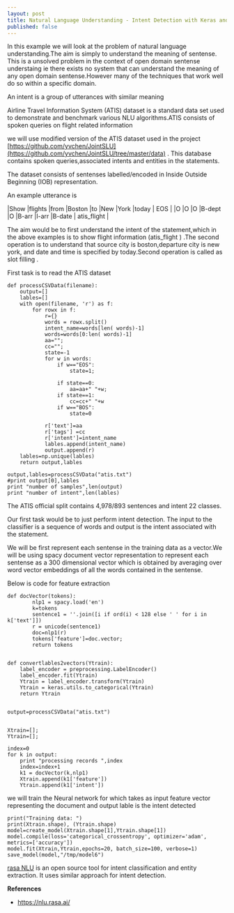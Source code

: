 ```yaml
---
layout: post
title: Natural Language Understanding - Intent Detection with Keras and MLP
published: false
---
```


In this example we will look at the problem of natural language understanding.The aim is simply to understand the meaning of sentense. This is a unsolved problem in the context of open domain sentense understaing ie there exists no system that can understand the meaning of any open domain sentense.However many of the techniques that work well do so within a specific domain.

An intent is a group of utterances with similar meaning

Airline Travel Information System (ATIS) dataset is a standard data set used to demonstrate
and benchmark various NLU algorithms.ATIS consists of spoken queries on flight related information

we will use modified version of the ATIS dataset used in the project [https://github.com/yvchen/JointSLU](https://github.com/yvchen/JointSLU/tree/master/data) . This database contains spoken queries,associated intents and entities in the statements.

The dataset consists of sentenses labelled/encoded in Inside Outside Beginning (IOB) representation.

An example utterance is 


|Show |flights	|from	|Boston	|to	|New |York |today | EOS |
|O |O |O	|B-dept	|O	|B-arr	|I-arr	|B-date | atis_flight |


The aim would be to first understand the intent of the statement,which in the above examples is to show flight information (atis_flight ) .The second operation is to understand that source city is boston,departure city is new york, and date and time is specified by today.Second operation is called as slot filling . 

First task is to read the ATIS dataset

```
def processCSVData(filename):
    output=[]
    lables=[]
    with open(filename, 'r') as f:
        for rowx in f:
            r={}
            words = rowx.split()
            intent_name=words[len( words)-1]
            words=words[0:len( words)-1]
            aa="";
            cc="";
            state=-1
            for w in words:
                if w=="EOS":
                    state=1;

                if state==0:
                    aa=aa+" "+w;
                if state==1:
                    cc=cc+" "+w
                if w=="BOS":
                    state=0

            r['text']=aa
            r['tags'] =cc
            r['intent']=intent_name
            lables.append(intent_name)
            output.append(r)
    lables=np.unique(lables)
    return output,lables

output,lables=processCSVData("atis.txt")
#print output[0],lables
print "number of samples",len(output)
print "number of intent",len(lables)

```        


The ATIS official split contains 4,978/893 sentences and intent 22 classes.

Our first task would be to just perform intent detection. The input to the classifier is a sequence
of words and output is the intent associated with the statement.

We will be first represent each sentense in the training data as a vector.We will be using spacy document vector representation to represent each sentense as a 300 dimensional vector which is obtained by averaging over word vector embeddings of all the words contained in the sentense.


Below is code for feature extraction

```
def docVector(tokens):
		nlp1 = spacy.load('en')
        k=tokens
        sentence1 = ''.join([i if ord(i) < 128 else ' ' for i in k['text']])
        r = unicode(sentence1)
        doc=nlp1(r)
        tokens['feature']=doc.vector;
        return tokens


def convertlables2vectors(Ytrain):
    label_encoder = preprocessing.LabelEncoder()
    label_encoder.fit(Ytrain)
    Ytrain = label_encoder.transform(Ytrain)
    Ytrain = keras.utils.to_categorical(Ytrain)
    return Ytrain


output=processCSVData("atis.txt")


Xtrain=[];
Ytrain=[];

index=0
for k in output:
    print "processing records ",index
    index=index+1
    k1 = docVector(k,nlp1)
    Xtrain.append(k1['feature'])
    Ytrain.append(k1['intent'])

```            

we will train the Neural network for which takes as input feature vector representing the document and output lable is the intent detected

```
print("Training data: ")
print(Xtrain.shape), (Ytrain.shape)
model=create_model(Xtrain.shape[1],Ytrain.shape[1])
model.compile(loss='categorical_crossentropy', optimizer='adam', metrics=['accuracy'])
model.fit(Xtrain,Ytrain,epochs=20, batch_size=100, verbose=1)
save_model(model,"/tmp/model6")

```

[rasa NLU](https://nlu.rasa.ai/) is an open source tool for intent classification and entity extraction. 
It uses similar approach for intent detection.

**References**

- https://nlu.rasa.ai/